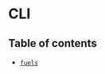 # CLI

## Table of contents

<!-- - [`create-fuels`](./create-fuels/index.md) -->
- [`fuels`](./fuels/index.md)
